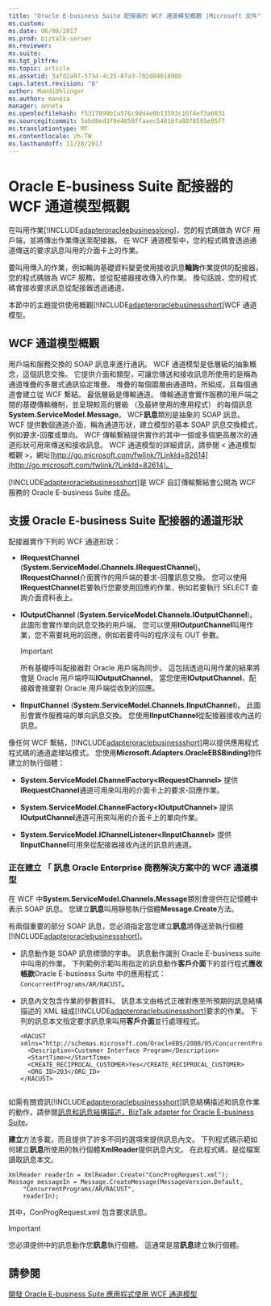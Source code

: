 ```yaml
---
title: "Oracle E-business Suite 配接器的 WCF 通道模型概觀 |Microsoft 文件"
ms.custom: 
ms.date: 06/08/2017
ms.prod: biztalk-server
ms.reviewer: 
ms.suite: 
ms.tgt_pltfrm: 
ms.topic: article
ms.assetid: 3afd2a97-5734-4c25-87a3-702d8461898b
caps.latest.revision: "8"
author: MandiOhlinger
ms.author: mandia
manager: anneta
ms.openlocfilehash: f5317099b1a576c9dd4e0b13593c16f4ef3a6831
ms.sourcegitcommit: 5abd0ed3f9e4858ffaaec5481bfa8878595e95f7
ms.translationtype: MT
ms.contentlocale: zh-TW
ms.lasthandoff: 11/28/2017
---
```

# <a name="overview-of-the-wcf-channel-model-with-the-oracle-e-business-suite-adapter"></a>Oracle E-business Suite 配接器的 WCF 通道模型概觀
在叫用作業[!INCLUDE[adapteroracleebusinesslong](../../includes/adapteroracleebusinesslong-md.md)]，您的程式碼做為 WCF 用戶端，並將傳出作業傳送至配接器。 在 WCF 通道模型中，您的程式碼會透過通道傳送的要求訊息叫用的介面卡上的作業。  
  
 要叫用傳入的作業，例如輪詢基礎資料變更使用接收訊息**輪詢**作業提供的配接器，您的程式碼做為 WCF 服務，並從配接器接收傳入的作業。 換句話說，您的程式碼會接收要求訊息從配接器透過通道。  
  
 本節中的主題提供使用概觀[!INCLUDE[adapteroraclebusinessshort](../../includes/adapteroraclebusinessshort-md.md)]WCF 通道模型。  
  
## <a name="wcf-channel-model-overview"></a>WCF 通道模型概觀  
 用戶端和服務交換的 SOAP 訊息來進行通訊。 WCF 通道模型是低層級的抽象概念，這個訊息交換。 它提供介面和類型，可讓您傳送和接收訊息所使用的是稱為通道堆疊的多層式通訊協定堆疊。 堆疊的每個圖層由通道時，所組成，且每個通道會建立從 WCF 繫結。 最低層級是傳輸通道。 傳輸通道會實作服務的用戶端之間的基礎傳輸機制，並呈現較高的層級 （及最終使用的應用程式） 的每個訊息**System.ServiceModel.Message**。 WCF**訊息**類別是抽象的 SOAP 訊息。 WCF 提供數個通道介面，稱為通道形狀，建立模型的基本 SOAP 訊息交換模式，例如要求-回覆或單向。 WCF 傳輸繫結提供實作的其中一個或多個更高層次的通道形狀可用來傳送和接收訊息。 WCF 通道模型的詳細資訊，請參閱 < 通道模型概觀 >，網址[http://go.microsoft.com/fwlink/?LinkId=82614](http://go.microsoft.com/fwlink/?LinkId=82614)。  
  
 [!INCLUDE[adapteroraclebusinessshort](../../includes/adapteroraclebusinessshort-md.md)]是 WCF 自訂傳輸繫結會公開為 WCF 服務的 Oracle E-business Suite 成品。  
  
## <a name="supported-channel-shapes-for-the-oracle-e-business-suite-adapter"></a>支援 Oracle E-business Suite 配接器的通道形狀  
 配接器實作下列的 WCF 通道形狀：  
  
-   **IRequestChannel** (**System.ServiceModel.Channels.IRequestChannel**)。 **IRequestChannel**介面實作的用戶端的要求-回覆訊息交換。 您可以使用**IRequestChannel**若要執行您要使用回應的作業，例如若要執行 SELECT 查詢介面資料表上。  
  
-   **IOutputChannel** (**System.ServiceModel.Channels.IOutputChannel**)。 此圖形會實作單向訊息交換的用戶端。 您可以使用**IOutputChannel**叫用作業，您不需要耗用的回應，例如若要呼叫的程序沒有 OUT 參數。  
  
    > [!IMPORTANT]
    >  所有基礎呼叫配接器對 Oracle 用戶端為同步。 這包括透過叫用作業的結果將會是 Oracle 用戶端呼叫**IOutputChannel**。 當您使用**IOutputChannel**，配接器會捨棄對 Oracle 用戶端從收到的回應。  
  
-   **IInputChannel** (**System.ServiceModel.Channels.IInputChannel**)。 此圖形會實作服務端的單向訊息交換。 您使用**IInputChannel**從配接器接收內送的訊息。  
  
 像任何 WCF 繫結，[!INCLUDE[adapteroraclebusinessshort](../../includes/adapteroraclebusinessshort-md.md)]用以提供應用程式程式碼的通道處理站模式。 您使用**Microsoft.Adapters.OracleEBSBinding**物件建立的執行個體：  
  
-   **System.ServiceModel.ChannelFactory\<IRequestChannel\>** 提供**IRequestChannel**通道可用來叫用的介面卡上的要求-回應作業。  
  
-   **System.ServiceModel.ChannelFactory\<IOutputChannel\>** 提供**IOutputChannel**通道可用來叫用的介面卡上的單向作業。  
  
-   **System.ServiceModel.IChannelListener\<IInputChannel\>** 提供**IInputChannel**可用來從配接器接收內送的訊息的通道。  
  
### <a name="creating-messages-for-the-oracle-enterprise-business-solution-in-the-wcf-channel-model"></a>正在建立 「 訊息 Oracle Enterprise 商務解決方案中的 WCF 通道模型  
 在 WCF 中**System.ServiceModel.Channels.Message**類別會提供在記憶體中表示 SOAP 訊息。 您建立**訊息**叫用靜態執行個體**Message.Create**方法。  
  
 有兩個重要的部分 SOAP 訊息，您必須指定當您建立**訊息**將傳送至執行個體[!INCLUDE[adapteroraclebusinessshort](../../includes/adapteroraclebusinessshort-md.md)]。  
  
-   訊息動作是 SOAP 訊息標頭的字串。 訊息動作識別 Oracle E-business suite 中叫用的作業。 下列範例示範叫用指定的訊息動作**客戶介面**下的並行程式**應收帳款**Oracle E-business Suite 中的應用程式： `ConcurrentPrograms/AR/RACUST`。  
  
-   訊息內文包含作業的參數資料。 訊息本文由格式正確對應至所預期的訊息結構描述的 XML 組成[!INCLUDE[adapteroraclebusinessshort](../../includes/adapteroraclebusinessshort-md.md)]要求的作業。 下列的訊息本文指定要求訊息來叫用**客戶介面**並行處理程式。  
  
    ```  
    <RACUST xmlns="http://schemas.microsoft.com/OracleEBS/2008/05/ConcurrentPrograms/AR">  
      <Description>Customer Interface Program</Description>  
      <StartTime></StartTime>  
      <CREATE_RECIPROCAL_CUSTOMER>Yes</CREATE_RECIPROCAL_CUSTOMER>  
      <ORG_ID>203</ORG_ID>  
    </RACUST>  
  
    ```  
  
 如需有關資訊[!INCLUDE[adapteroraclebusinessshort](../../includes/adapteroraclebusinessshort-md.md)]訊息結構描述和訊息作業的動作，請參閱[訊息和訊息結構描述，BizTalk adapter for Oracle E-business Suite](../../adapters-and-accelerators/adapter-oracle-ebs/messages-and-message-schemas-for-biztalk-adapter-for-oracle-e-business-suite.md)。  
  
 **建立**方法多載，而且提供了許多不同的選項來提供訊息內文。 下列程式碼示範如何建立**訊息**所使用的執行個體**XmlReader**提供訊息內文。 在此程式碼，是從檔案讀取訊息本文。  
  
```  
XmlReader readerIn = XmlReader.Create("ConcProgRequest.xml");  
Message messageIn = Message.CreateMessage(MessageVersion.Default,  
    "ConcurrentPrograms/AR/RACUST",  
    readerIn);  
```  
  
 其中，ConProgRequest.xml 包含要求訊息。  
  
> [!IMPORTANT]
>  您必須提供中的訊息動作您**訊息**執行個體。 這通常是當**訊息**建立執行個體。  
  
## <a name="see-also"></a>請參閱  
 [開發 Oracle E-business Suite 應用程式使用 WCF 通道模型](../../adapters-and-accelerators/adapter-oracle-ebs/develop-oracle-e-business-suite-applications-using-the-wcf-channel-model.md)